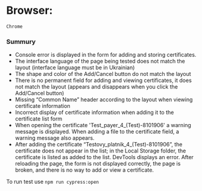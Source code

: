 # Browser:
    Chrome
### Summury

- Console error is displayed in the form for adding and storing certificates.
- The interface language of the page being tested does not match the layout
(interface language must be in Ukrainian)
- The shape and color of the Add/Cancel button do not match the layout
- There is no permanent field for adding and viewing certificates, it does not match the layout (appears and disappears when you click the Add/Cancel button)
- Missing “Common Name” header according to the layout when viewing certificate information
- Incorrect display of certificate information when adding it to the certificate list form
- When opening the certificate 'Test_payer_4_(Test)-8101906' a warning message is displayed. When adding a file to the certificate field, a warning message also appears.
- After adding the certificate “Testovy_platnik_4_(Test)-8101906”, the certificate does not appear in the list; in the Local Storage folder, the certificate is listed as added to the list. DevTools displays an error. After reloading the page, the form is not displayed correctly, the page is broken, and there is no way to add or view a certificate.

To run test use `npm run cypress:open`
